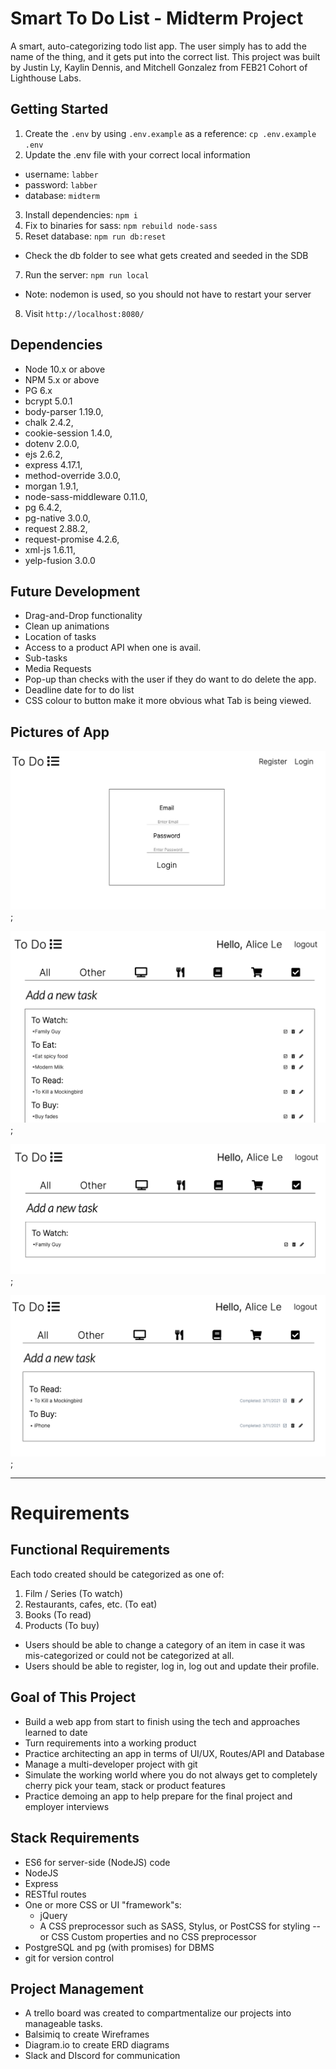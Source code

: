 # Smart To Do List - Midterm Project

A smart, auto-categorizing todo list app. The user simply has to add the name of the thing, and it gets put into the correct list. This project was built by Justin Ly, Kaylin Dennis, and Mitchell Gonzalez from FEB21 Cohort of Lighthouse Labs.

## Getting Started

1. Create the `.env` by using `.env.example` as a reference: `cp .env.example .env`
2. Update the .env file with your correct local information 
  - username: `labber` 
  - password: `labber` 
  - database: `midterm`
3. Install dependencies: `npm i`
4. Fix to binaries for sass: `npm rebuild node-sass`
5. Reset database: `npm run db:reset`
  - Check the db folder to see what gets created and seeded in the SDB
7. Run the server: `npm run local`
  - Note: nodemon is used, so you should not have to restart your server
8. Visit `http://localhost:8080/`

## Dependencies

- Node 10.x or above
- NPM 5.x or above
- PG 6.x
- bcrypt 5.0.1
- body-parser 1.19.0,
- chalk 2.4.2,
- cookie-session 1.4.0,
- dotenv 2.0.0,
- ejs 2.6.2,
- express 4.17.1,
- method-override 3.0.0,
- morgan 1.9.1,
- node-sass-middleware 0.11.0,
- pg 6.4.2,
- pg-native 3.0.0,
- request 2.88.2,
- request-promise 4.2.6,
- xml-js 1.6.11,
- yelp-fusion 3.0.0


## Future Development

- Drag-and-Drop functionality
- Clean up animations
- Location of tasks
- Access to a product API when one is avail.
- Sub-tasks
- Media Requests
- Pop-up than checks with the user if they do want to do delete the app.
- Deadline date for to do list 
- CSS colour to button make it more obvious what Tab is being viewed.


## Pictures of App
!['Login Page'](https://raw.githubusercontent.com/Justin1002/smartToDoList/master/app-pics/Login.png);

!['Front Page'](https://raw.githubusercontent.com/Justin1002/smartToDoList/master/app-pics/Front%20Page.png);

!['Picture of category of Task'](https://raw.githubusercontent.com/Justin1002/smartToDoList/master/app-pics/Category%20Picture.png);

!['Completed Tasks'](https://raw.githubusercontent.com/Justin1002/smartToDoList/master/app-pics/Completed%20Tasks.png);
____________________________
# Requirements

## Functional Requirements

Each todo created should be categorized as one of:

1. Film / Series (To watch)
2. Restaurants, cafes, etc. (To eat)
3. Books (To read)
4. Products (To buy)

- Users should be able to change a category of an item in case it was mis-categorized or could not be categorized at all.
- Users should be able to register, log in, log out and update their profile.

## Goal of This Project

- Build a web app from start to finish using the tech and approaches learned to date
- Turn requirements into a working product
- Practice architecting an app in terms of UI/UX, Routes/API and Database
- Manage a multi-developer project with git
- Simulate the working world where you do not always get to completely cherry pick your team, stack or product features
- Practice demoing an app to help prepare for the final project and employer interviews

## Stack Requirements

- ES6 for server-side (NodeJS) code
- NodeJS
- Express
- RESTful routes
- One or more CSS or UI "framework"s:
  - jQuery
  - A CSS preprocessor such as SASS, Stylus, or PostCSS for styling -- or CSS Custom properties and no CSS preprocessor
- PostgreSQL and pg (with promises) for DBMS
- git for version control

## Project Management

- A trello board was created to compartmentalize our projects into manageable tasks.
- Balsimiq to create Wireframes
- Diagram.io to create ERD diagrams
- Slack and DIscord for communication

